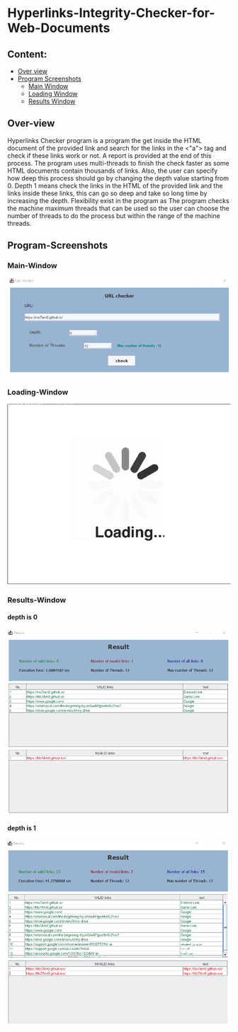 # Hyperlinks-Integrity-Checker-for-Web-Documents


## Content:
- [Over view](#Over-view)
- [Program Screenshots](#Program-Screenshots)
  - [Main Window](#Main-Window)
  - [Loading Window](#Loading-Window)
  - [Results Window](#Results-Window)


## Over-view
 Hyperlinks Checker program is a program the get inside the HTML document of the provided link and search for the links in the <"a"> tag and check if these links work or not. A report is provided at the end of this process.
 The program uses multi-threads to finish the check faster as some HTML documents contain thousands of links.
 Also, the user can specify how deep this process should go by changing the depth value starting from 0. Depth 1 means check the links in the HTML of the provided link and the links inside these links, this can go so deep and take so long time by increasing the depth.
 Flexibility exist in the program as The program checks the machine maximum threads that can be used so the user can choose the number of threads to do the process but within the range of the machine threads.


## Program-Screenshots

### Main-Window

<img src="https://github.com/Amr-abdelsamee/Hyperlinks-Integrity-Checker-for-Web-Documents/blob/main/screenshots/main-window.png" alt="Main-menu"/>

### Loading-Window

<img src="https://github.com/Amr-abdelsamee/Hyperlinks-Integrity-Checker-for-Web-Documents/blob/main/screenshots/loading-window.png" alt="Loading window"/>

### Results-Window
#### depth is 0

<img src="https://github.com/Amr-abdelsamee/Hyperlinks-Integrity-Checker-for-Web-Documents/blob/main/screenshots/results-depth-0.png" alt="results-depth-0"/>

#### depth is 1

<img src="https://github.com/Amr-abdelsamee/Hyperlinks-Integrity-Checker-for-Web-Documents/blob/main/screenshots/results-depth-1.png" alt="results-depth-1"/>
